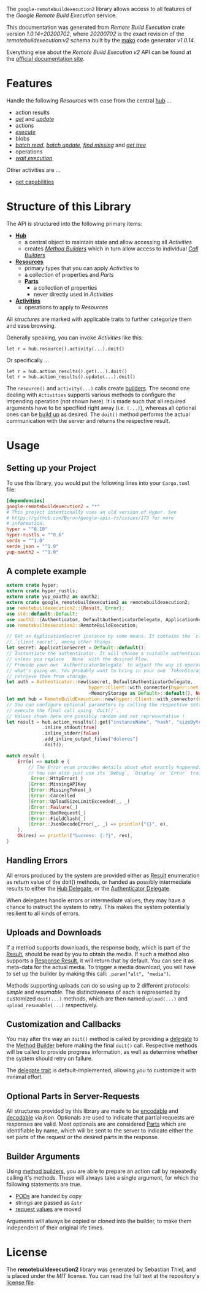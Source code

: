 <!---
DO NOT EDIT !
This file was generated automatically from 'src/mako/api/README.md.mako'
DO NOT EDIT !
-->
The `google-remotebuildexecution2` library allows access to all features of the *Google Remote Build Execution* service.

This documentation was generated from *Remote Build Execution* crate version *1.0.14+20200702*, where *20200702* is the exact revision of the *remotebuildexecution:v2* schema built by the [mako](http://www.makotemplates.org/) code generator *v1.0.14*.

Everything else about the *Remote Build Execution* *v2* API can be found at the
[official documentation site](https://cloud.google.com/remote-build-execution/docs/).
# Features

Handle the following *Resources* with ease from the central [hub](https://docs.rs/google-remotebuildexecution2/1.0.14+20200702/google_remotebuildexecution2/struct.RemoteBuildExecution.html) ... 

* action results
 * [*get*](https://docs.rs/google-remotebuildexecution2/1.0.14+20200702/google_remotebuildexecution2/struct.ActionResultGetCall.html) and [*update*](https://docs.rs/google-remotebuildexecution2/1.0.14+20200702/google_remotebuildexecution2/struct.ActionResultUpdateCall.html)
* actions
 * [*execute*](https://docs.rs/google-remotebuildexecution2/1.0.14+20200702/google_remotebuildexecution2/struct.ActionExecuteCall.html)
* blobs
 * [*batch read*](https://docs.rs/google-remotebuildexecution2/1.0.14+20200702/google_remotebuildexecution2/struct.BlobBatchReadCall.html), [*batch update*](https://docs.rs/google-remotebuildexecution2/1.0.14+20200702/google_remotebuildexecution2/struct.BlobBatchUpdateCall.html), [*find missing*](https://docs.rs/google-remotebuildexecution2/1.0.14+20200702/google_remotebuildexecution2/struct.BlobFindMissingCall.html) and [*get tree*](https://docs.rs/google-remotebuildexecution2/1.0.14+20200702/google_remotebuildexecution2/struct.BlobGetTreeCall.html)
* operations
 * [*wait execution*](https://docs.rs/google-remotebuildexecution2/1.0.14+20200702/google_remotebuildexecution2/struct.OperationWaitExecutionCall.html)

Other activities are ...

* [get capabilities](https://docs.rs/google-remotebuildexecution2/1.0.14+20200702/google_remotebuildexecution2/struct.MethodGetCapabilityCall.html)



# Structure of this Library

The API is structured into the following primary items:

* **[Hub](https://docs.rs/google-remotebuildexecution2/1.0.14+20200702/google_remotebuildexecution2/struct.RemoteBuildExecution.html)**
    * a central object to maintain state and allow accessing all *Activities*
    * creates [*Method Builders*](https://docs.rs/google-remotebuildexecution2/1.0.14+20200702/google_remotebuildexecution2/trait.MethodsBuilder.html) which in turn
      allow access to individual [*Call Builders*](https://docs.rs/google-remotebuildexecution2/1.0.14+20200702/google_remotebuildexecution2/trait.CallBuilder.html)
* **[Resources](https://docs.rs/google-remotebuildexecution2/1.0.14+20200702/google_remotebuildexecution2/trait.Resource.html)**
    * primary types that you can apply *Activities* to
    * a collection of properties and *Parts*
    * **[Parts](https://docs.rs/google-remotebuildexecution2/1.0.14+20200702/google_remotebuildexecution2/trait.Part.html)**
        * a collection of properties
        * never directly used in *Activities*
* **[Activities](https://docs.rs/google-remotebuildexecution2/1.0.14+20200702/google_remotebuildexecution2/trait.CallBuilder.html)**
    * operations to apply to *Resources*

All *structures* are marked with applicable traits to further categorize them and ease browsing.

Generally speaking, you can invoke *Activities* like this:

```Rust,ignore
let r = hub.resource().activity(...).doit()
```

Or specifically ...

```ignore
let r = hub.action_results().get(...).doit()
let r = hub.action_results().update(...).doit()
```

The `resource()` and `activity(...)` calls create [builders][builder-pattern]. The second one dealing with `Activities` 
supports various methods to configure the impending operation (not shown here). It is made such that all required arguments have to be 
specified right away (i.e. `(...)`), whereas all optional ones can be [build up][builder-pattern] as desired.
The `doit()` method performs the actual communication with the server and returns the respective result.

# Usage

## Setting up your Project

To use this library, you would put the following lines into your `Cargo.toml` file:

```toml
[dependencies]
google-remotebuildexecution2 = "*"
# This project intentionally uses an old version of Hyper. See
# https://github.com/Byron/google-apis-rs/issues/173 for more
# information.
hyper = "^0.10"
hyper-rustls = "^0.6"
serde = "^1.0"
serde_json = "^1.0"
yup-oauth2 = "^1.0"
```

## A complete example

```Rust
extern crate hyper;
extern crate hyper_rustls;
extern crate yup_oauth2 as oauth2;
extern crate google_remotebuildexecution2 as remotebuildexecution2;
use remotebuildexecution2::{Result, Error};
use std::default::Default;
use oauth2::{Authenticator, DefaultAuthenticatorDelegate, ApplicationSecret, MemoryStorage};
use remotebuildexecution2::RemoteBuildExecution;

// Get an ApplicationSecret instance by some means. It contains the `client_id` and 
// `client_secret`, among other things.
let secret: ApplicationSecret = Default::default();
// Instantiate the authenticator. It will choose a suitable authentication flow for you, 
// unless you replace  `None` with the desired Flow.
// Provide your own `AuthenticatorDelegate` to adjust the way it operates and get feedback about 
// what's going on. You probably want to bring in your own `TokenStorage` to persist tokens and
// retrieve them from storage.
let auth = Authenticator::new(&secret, DefaultAuthenticatorDelegate,
                              hyper::Client::with_connector(hyper::net::HttpsConnector::new(hyper_rustls::TlsClient::new())),
                              <MemoryStorage as Default>::default(), None);
let mut hub = RemoteBuildExecution::new(hyper::Client::with_connector(hyper::net::HttpsConnector::new(hyper_rustls::TlsClient::new())), auth);
// You can configure optional parameters by calling the respective setters at will, and
// execute the final call using `doit()`.
// Values shown here are possibly random and not representative !
let result = hub.action_results().get("instanceName", "hash", "sizeBytes")
             .inline_stdout(true)
             .inline_stderr(false)
             .add_inline_output_files("dolores")
             .doit();

match result {
    Err(e) => match e {
        // The Error enum provides details about what exactly happened.
        // You can also just use its `Debug`, `Display` or `Error` traits
         Error::HttpError(_)
        |Error::MissingAPIKey
        |Error::MissingToken(_)
        |Error::Cancelled
        |Error::UploadSizeLimitExceeded(_, _)
        |Error::Failure(_)
        |Error::BadRequest(_)
        |Error::FieldClash(_)
        |Error::JsonDecodeError(_, _) => println!("{}", e),
    },
    Ok(res) => println!("Success: {:?}", res),
}

```
## Handling Errors

All errors produced by the system are provided either as [Result](https://docs.rs/google-remotebuildexecution2/1.0.14+20200702/google_remotebuildexecution2/enum.Result.html) enumeration as return value of 
the doit() methods, or handed as possibly intermediate results to either the 
[Hub Delegate](https://docs.rs/google-remotebuildexecution2/1.0.14+20200702/google_remotebuildexecution2/trait.Delegate.html), or the [Authenticator Delegate](https://docs.rs/yup-oauth2/*/yup_oauth2/trait.AuthenticatorDelegate.html).

When delegates handle errors or intermediate values, they may have a chance to instruct the system to retry. This 
makes the system potentially resilient to all kinds of errors.

## Uploads and Downloads
If a method supports downloads, the response body, which is part of the [Result](https://docs.rs/google-remotebuildexecution2/1.0.14+20200702/google_remotebuildexecution2/enum.Result.html), should be
read by you to obtain the media.
If such a method also supports a [Response Result](https://docs.rs/google-remotebuildexecution2/1.0.14+20200702/google_remotebuildexecution2/trait.ResponseResult.html), it will return that by default.
You can see it as meta-data for the actual media. To trigger a media download, you will have to set up the builder by making
this call: `.param("alt", "media")`.

Methods supporting uploads can do so using up to 2 different protocols: 
*simple* and *resumable*. The distinctiveness of each is represented by customized 
`doit(...)` methods, which are then named `upload(...)` and `upload_resumable(...)` respectively.

## Customization and Callbacks

You may alter the way an `doit()` method is called by providing a [delegate](https://docs.rs/google-remotebuildexecution2/1.0.14+20200702/google_remotebuildexecution2/trait.Delegate.html) to the 
[Method Builder](https://docs.rs/google-remotebuildexecution2/1.0.14+20200702/google_remotebuildexecution2/trait.CallBuilder.html) before making the final `doit()` call. 
Respective methods will be called to provide progress information, as well as determine whether the system should 
retry on failure.

The [delegate trait](https://docs.rs/google-remotebuildexecution2/1.0.14+20200702/google_remotebuildexecution2/trait.Delegate.html) is default-implemented, allowing you to customize it with minimal effort.

## Optional Parts in Server-Requests

All structures provided by this library are made to be [encodable](https://docs.rs/google-remotebuildexecution2/1.0.14+20200702/google_remotebuildexecution2/trait.RequestValue.html) and 
[decodable](https://docs.rs/google-remotebuildexecution2/1.0.14+20200702/google_remotebuildexecution2/trait.ResponseResult.html) via *json*. Optionals are used to indicate that partial requests are responses 
are valid.
Most optionals are are considered [Parts](https://docs.rs/google-remotebuildexecution2/1.0.14+20200702/google_remotebuildexecution2/trait.Part.html) which are identifiable by name, which will be sent to 
the server to indicate either the set parts of the request or the desired parts in the response.

## Builder Arguments

Using [method builders](https://docs.rs/google-remotebuildexecution2/1.0.14+20200702/google_remotebuildexecution2/trait.CallBuilder.html), you are able to prepare an action call by repeatedly calling it's methods.
These will always take a single argument, for which the following statements are true.

* [PODs][wiki-pod] are handed by copy
* strings are passed as `&str`
* [request values](https://docs.rs/google-remotebuildexecution2/1.0.14+20200702/google_remotebuildexecution2/trait.RequestValue.html) are moved

Arguments will always be copied or cloned into the builder, to make them independent of their original life times.

[wiki-pod]: http://en.wikipedia.org/wiki/Plain_old_data_structure
[builder-pattern]: http://en.wikipedia.org/wiki/Builder_pattern
[google-go-api]: https://github.com/google/google-api-go-client

# License
The **remotebuildexecution2** library was generated by Sebastian Thiel, and is placed 
under the *MIT* license.
You can read the full text at the repository's [license file][repo-license].

[repo-license]: https://github.com/Byron/google-apis-rsblob/master/LICENSE.md
